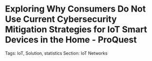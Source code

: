 # Exploring Why Consumers Do Not Use Current Cybersecurity Mitigation Strategies for IoT Smart Devices in the Home - ProQuest

Tags: IoT, Solution, statistics
Section: IoT Networks